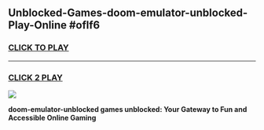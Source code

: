 
## Unblocked-Games-doom-emulator-unblocked-Play-Online #oflf6
<h3>
<a href="https://news.freeplayer.one?title=doom-emulator-unblocked&ref=3">CLICK TO PLAY</a></h3>
<hr>

<h3>
<a href="https://news.freeplayer.one?title=doom-emulator-unblocked&ref=3">CLICK 2 PLAY</a>
  
</h3>

<a href="https://news.freeplayer.one?title=doom-emulator-unblocked&ref=3"><img src="https://clearcache.store/games.png"></a>


**doom-emulator-unblocked games unblocked: Your Gateway to Fun and Accessible Online Gaming**
